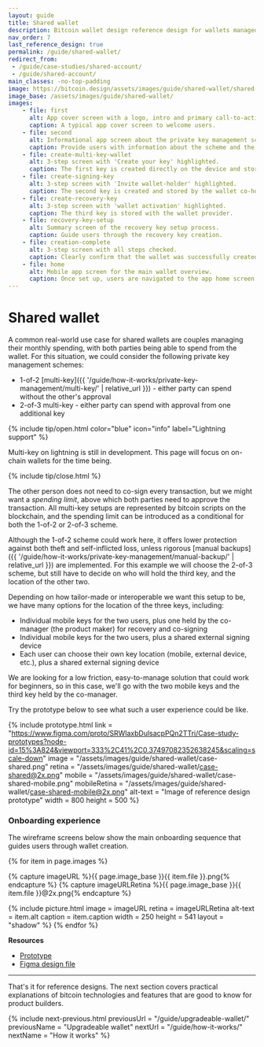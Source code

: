 ```yaml
---
layout: guide
title: Shared wallet
description: Bitcoin wallet design reference design for wallets managed together by multiple owners.
nav_order: 7
last_reference_design: true
permalink: /guide/shared-wallet/
redirect_from:
 - /guide/case-studies/shared-account/
 - /guide/shared-account/
main_classes: -no-top-padding
image: https://bitcoin.design/assets/images/guide/shared-wallet/shared-account-preview.jpg
image_base: /assets/images/guide/shared-wallet/
images:
    - file: first
      alt: App cover screen with a logo, intro and primary call-to-action.
      caption: A typical app cover screen to welcome users.
    - file: second
      alt: Informational app screen about the private key management scheme used.
      caption: Provide users with information about the scheme and the next steps they are about to take.
    - file: create-multi-key-wallet
      alt: 3-step screen with 'Create your key' highlighted.
      caption: The first key is created directly on the device and stored via automatic cloud backup.
    - file: create-signing-key
      alt: 3-step screen with 'Invite wallet-holder' highlighted.
      caption: The second key is created and stored by the wallet co-holder, which requires exchange of keys outside of the app.
    - file: create-recovery-key
      alt: 3-step screen with 'wallet activation' highlighted.
      caption: The third key is stored with the wallet provider.
    - file: recovery-key-setup
      alt: Summary screen of the recovery key setup process.
      caption: Guide users through the recovery key creation.
    - file: creation-complete
      alt: 3-step screen with all steps checked.
      caption: Clearly confirm that the wallet was successfully created.
    - file: home
      alt: Mobile app screen for the main wallet overview.
      caption: Once set up, users are navigated to the app home screen.
---
```


<!--

Editor's notes

Shared wallet reference design.

Illustration sources

https://www.figma.com/community/file/968416729557947210

-->

# Shared wallet

A common real-world use case for shared wallets are couples managing their monthly spending, with both parties being able to spend from the wallet. For this situation, we could consider the following private key management schemes:

- 1-of-2 [multi-key]({{ '/guide/how-it-works/private-key-management/multi-key/' | relative_url }}) - either party can spend without the other's approval
- 2-of-3 multi-key - either party can spend with approval from one additional key

{% include tip/open.html color="blue" icon="info" label="Lightning support" %}

Multi-key on lightning is still in development. This page will focus on on-chain wallets for the time being.

{% include tip/close.html %}

The other person does not need to co-sign every transaction, but we might want a *spending limit*, above which both parties need to approve the transaction. All multi-key setups are represented by bitcoin scripts on the blockchain, and the spending limit can be introduced as a conditional for both the 1-of-2 or 2-of-3 scheme.

Although the 1-of-2 scheme could work here, it offers lower protection against both theft and self-inflicted loss, unless rigorous [manual backups]({{ '/guide/how-it-works/private-key-management/manual-backup/' | relative_url }}) are implemented. For this example we will choose the 2-of-3 scheme, but still have to decide on who will hold the third key, and the location of the other two.

Depending on how tailor-made or interoperable we want this setup to be, we have many options for the location of the three keys, including:

- Individual mobile keys for the two users, plus one held by the co-manager (the product maker) for recovery and co-signing
- Individual mobile keys for the two users, plus a shared external signing device
- Each user can choose their own key location (mobile, external device, etc.), plus a shared external signing device

We are looking for a low friction, easy-to-manage solution that could work for beginners, so in this case, we'll go with the two mobile keys and the third key held by the co-manager.

Try the prototype below to see what such a user experience could be like.

{% include prototype.html
   link = "https://www.figma.com/proto/SRWlaxbDulsacpPQn2TTri/Case-study-prototypes?node-id=15%3A824&viewport=333%2C41%2C0.37497082352638245&scaling=scale-down"
   image = "/assets/images/guide/shared-wallet/case-shared.png"
   retina = "/assets/images/guide/shared-wallet/case-shared@2x.png"
   mobile = "/assets/images/guide/shared-wallet/case-shared-mobile.png"
   mobileRetina = "/assets/images/guide/shared-wallet/case-shared-mobile@2x.png"
   alt-text = "Image of reference design prototype"
   width = 800
   height = 500
%}

### Onboarding experience

The wireframe screens below show the main onboarding sequence that guides users through wallet creation.

<div class="image-slide-gallery">

{% for item in page.images %}

{% capture imageURL %}{{ page.image_base }}{{ item.file }}.png{% endcapture %}
{% capture imageURLRetina %}{{ page.image_base }}{{ item.file }}@2x.png{% endcapture %}

{% include picture.html
   image = imageURL
   retina = imageURLRetina
   alt-text = item.alt
   caption = item.caption
   width = 250
   height = 541
   layout = "shadow"
%}
{% endfor %}

</div>

**Resources**
- [Prototype](https://www.figma.com/proto/SRWlaxbDulsacpPQn2TTri/Case-study-prototypes?node-id=15%3A824&viewport=333%2C41%2C0.37497082352638245&scaling=scale-down)
- [Figma design file](https://www.figma.com/file/SRWlaxbDulsacpPQn2TTri/Case-study-prototypes?node-id=15%3A822)

---

That's it for reference designs. The next section covers practical explanations of bitcoin technologies and features that are good to know for product builders.

{% include next-previous.html
   previousUrl = "/guide/upgradeable-wallet/"
   previousName = "Upgradeable wallet"
   nextUrl = "/guide/how-it-works/"
   nextName = "How it works"
%}

